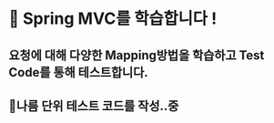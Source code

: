 # 🌱 Spring MVC를 학습합니다 !

## 요청에 대해 다양한 Mapping방법을 학습하고 Test Code를 통해 테스트합니다.

## 👀나름 단위 테스트 코드를 작성..중
